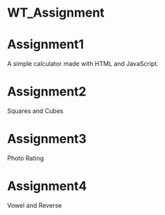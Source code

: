 # WT_Assignment

# Assignment1 
A simple calculator made with HTML and JavaScript.


# Assignment2
Squares and Cubes

# Assignment3
Photo Rating

# Assignment4
Vowel and Reverse

